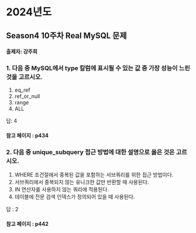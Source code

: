 # 2024년도
## Season4 10주차 Real MySQL 문제
#### 출제자: 강주희

### 1. 다음 중 MySQL에서 type 칼럼에 표시될 수 있는 값 중 가장 성능이 느린 것을 고르시오.

1. eq_ref
2. ref_or_null
3. range
4. ALL

답: 4

#### 참고 페이지 : p434


### 2. 다음 중 unique_subquery 접근 방법에 대한 설명으로 옳은 것은 고르시오.

1. WHERE 조건절에서 중복된 값을 포함하는 서브쿼리를 위한 접근 방법이다.
2. 서브쿼리에서 중복되지 않는 유니크한 값만 반환할 때 사용된다.
3. IN 연산자를 사용하지 않는 쿼리에 적용된다.
4. 테이블에 전문 검색 인덱스가 정의되어 있을 때 사용된다.

답 : 2

#### 참고 페이지 : p442

